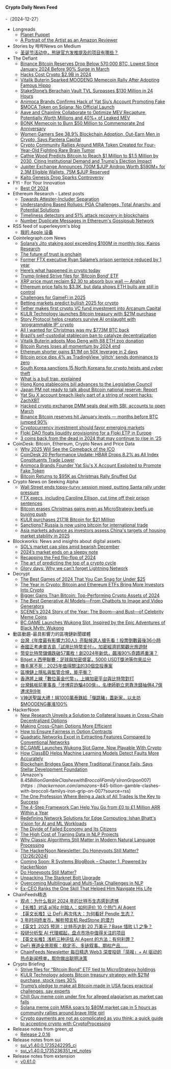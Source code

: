 #### Crypto Daily News Feed
-（2024-12-27）

- Longreads
  - [Planet Puppet](https://longreads.com/2024/12/26/planet-puppet/)
  - [A Portrait of the Artist as an Amazon Reviewer](https://longreads.com/2024/12/26/a-portrait-of-the-artist-as-an-amazon-reviewer/)
- Stories by 哔哔News on Medium
  - [圣诞节活动中，熊链官方发推提及的项目有哪些？](https://medium.com/@bitalkforu/%E5%9C%A3%E8%AF%9E%E8%8A%82%E6%B4%BB%E5%8A%A8%E4%B8%AD-%E7%86%8A%E9%93%BE%E5%AE%98%E6%96%B9%E5%8F%91%E6%8E%A8%E6%8F%90%E5%8F%8A%E7%9A%84%E9%A1%B9%E7%9B%AE%E6%9C%89%E5%93%AA%E4%BA%9B-37e70409ffac?source=rss-d81aafc2c47b------2)
- The Defiant
  - [Binance Bitcoin Reserves Drop Below 570,000 BTC, Lowest Since January 2024 Before 90% Surge in March](https://thedefiant.io/news/cefi/binance-bitcoin-reserves-drop-below-570000-btc-lowest-since-january-2024-before-b4951bfe)
  - [Hacks Cost Crypto $2.9B in 2024](https://thedefiant.io/news/hacks/hacks-cost-crypto-usd2-9b-in-2024)
  - [Vitalik Buterin Sparked MOODENG Memecoin Rally After Adopting Famous Hippo](https://thedefiant.io/news/markets/vitalik-buterin-sparked-moodeng-memecoin-rally-after-adopting-famous-hippo)
  - [StakeStone’s Berachain Vault TVL Surpasses $130 Million in 24 Hours](https://thedefiant.io/news/defi/stakestone-s-berachain-vault-tvl-surpasses-usd130-million-in-24-hours)
  - [Animoca Brands Confirms Hack of Yat Siu’s Account Promoting Fake $MOCA Token on Solana; No Official Launch](https://thedefiant.io/news/people/animoca-brands-confirms-hack-yat-sius-account-promoting-fake-moca-token-on-no-2e4f79ef)
  - [Aave and Chainlink Collaborate to Optimize MEV Recapture, Potentially Worth Millions and 40%+ of Leaked MEV](https://thedefiant.io/news/defi/aave-chainlink-collaborate-to-optimize-mev-recapture-potentially-worth-millions-c22962be)
  - [BONK Memecoin to Burn $50 Million to Commemorate 2nd Anniversary](https://thedefiant.io/news/markets/bonk-memecoin-to-burn-usd50-million-to-commemorate-2nd-anniversary)
  - [Women Gamers See 38.9% Blockchain Adoption, Out-Earn Men in Crypto, Says Pantera Capital](https://thedefiant.io/news/nfts-and-web3/women-gamers-see-38-9-blockchain-adoption-out-earn-men-crypto-says-pantera-d7913786)
  - [Crypto Community Rallies Around MIRA Token Created for Four-Year-Old Fighting Rare Brain Tumor](https://thedefiant.io/news/markets/crypto-community-rallies-around-mira-token-created-for-four-year-old-fighting-rare-brain-tumor)
  - [Cathie Wood Predicts Bitcoin to Reach $1 Million to $1.5 Million by 2030, Citing Institutional Demand and Trump's Election Impact](https://thedefiant.io/news/markets/cathie-wood-predicts-bitcoin-to-reach-1-million-to-1-5-million-2030-citing-trump-7aced853)
  - [Jupiter Exchange Announces 700M $JUP Airdrop Worth $590M+ for 2.3M Eligible Wallets, 75M $JUP Reserved](https://thedefiant.io/news/defi/jupiter-exchange-announces-700m-jup-airdrop-worth-590m-2-3m-eligible-wallets-75m-a67e73e2)
  - [Kaito Genesis Drop Sparks Controversy](https://thedefiant.io/news/nfts-and-web3/kaito-genesis-drop-sparks-controversy)
- FYI - For Your Innovation
  - [Best Of 2024](https://blubrry.com/fyi_podcast/140137288/best-of-2024/)
- Ethereum Research - Latest posts
  - [Towards Attester-Includer Separation](https://ethresear.ch/t/towards-attester-includer-separation/21306#post_4)
  - [Understanding Based Rollups: PGA Challenges, Total Anarchy, and Potential Solutions](https://ethresear.ch/t/understanding-based-rollups-pga-challenges-total-anarchy-and-potential-solutions/21320#post_3)
  - [Timeliness detectors and 51% attack recovery in blockchains](https://ethresear.ch/t/timeliness-detectors-and-51-attack-recovery-in-blockchains/6925#post_8)
  - [Number Duplicate Messages in Ethereum's Gossipsub Network](https://ethresear.ch/t/number-duplicate-messages-in-ethereums-gossipsub-network/19921#post_4)
- RSS feed of superleeyom's blog
  - [我的 Apple 设备](https://github.com/superleeyom/blog/issues/61)
- Cointelegraph.com News
  - [Solana’s Jito staking pool exceeding $100M in monthly tips: Kairos Research](https://cointelegraph.com/news/solana-jito-staking-pool-100m-per-month-in-tips-kairos-research?utm_source=rss_feed&utm_medium=rss&utm_campaign=rss_partner_inbound)
  - [The future of trust is onchain](https://cointelegraph.com/news/the-future-of-trust-is-onchain?utm_source=rss_feed&utm_medium=rss&utm_campaign=rss_partner_inbound)
  - [Former FTX executive Ryan Salame’s prison sentence reduced by 1 year](https://cointelegraph.com/news/former-ftx-exec-ryan-salame-prison-sentence-reduced-1-year?utm_source=rss_feed&utm_medium=rss&utm_campaign=rss_partner_inbound)
  - [Here’s what happened in crypto today](https://cointelegraph.com/news/what-happened-in-crypto-today?utm_source=rss_feed&utm_medium=rss&utm_campaign=rss_partner_inbound)
  - [Trump-linked Strive files for ‘Bitcoin Bond’ ETF](https://cointelegraph.com/news/trump-linked-strive-files-bitcoin-bond-etf?utm_source=rss_feed&utm_medium=rss&utm_campaign=rss_partner_inbound)
  - [XRP price must reclaim $2.30 to absorb buy wall — Analyst](https://cointelegraph.com/news/xrp-price-must-reclaim-2-30-to-absorb-buy-wall-analyst?utm_source=rss_feed&utm_medium=rss&utm_campaign=rss_partner_inbound)
  - [Ethereum price falls to $3.3K, but data shows ETH bulls are still in control](https://cointelegraph.com/news/ethereum-price-falls-to-3-3k-but-data-shows-eth-bulls-are-still-in-control?utm_source=rss_feed&utm_medium=rss&utm_campaign=rss_partner_inbound)
  - [Challenges for GameFi in 2025](https://cointelegraph.com/news/challenges-gamefi-2025?utm_source=rss_feed&utm_medium=rss&utm_campaign=rss_partner_inbound)
  - [Betting markets predict bullish 2025 for crypto](https://cointelegraph.com/news/betting-markets-predict-bullish-2025-crypto?utm_source=rss_feed&utm_medium=rss&utm_campaign=rss_partner_inbound)
  - [Tether makes first crypto VC fund investment into Arcanum Capital](https://cointelegraph.com/news/tether-makes-first-crypto-vc-investment-arcanum-capital?utm_source=rss_feed&utm_medium=rss&utm_campaign=rss_partner_inbound)
  - [KULR Technology launches Bitcoin treasury with $21M purchase](https://cointelegraph.com/news/kulr-technology-bitcoin-treasury-21-million-purchase?utm_source=rss_feed&utm_medium=rss&utm_campaign=rss_partner_inbound)
  - [Story Protocol helps creators survive AI onslaught with ‘programmable IP’ crypto](https://cointelegraph.com/magazine/story-protocol-helps-creators-survive-ai-onslaught-with-programmable-ip/?utm_source=rss_feed&utm_medium=rss&utm_campaign=rss_partner_inbound)
  - [All I wanted for Christmas was my $773M BTC back](https://cointelegraph.com/news/james-howells-christmas-773m-bitcoin-newport-landfill-lawsuit?utm_source=rss_feed&utm_medium=rss&utm_campaign=rss_partner_inbound)
  - [Brazil’s self-custodial stablecoin ban to catalyze decentralization](https://cointelegraph.com/news/brazil-stablecoin-ban-self-custody-impact?utm_source=rss_feed&utm_medium=rss&utm_campaign=rss_partner_inbound)
  - [Vitalik Buterin adopts Moo Deng with 88 ETH zoo donation](https://cointelegraph.com/news/vitalik-buterin-adopts-viral-pygmy-hippo-moo-deng?utm_source=rss_feed&utm_medium=rss&utm_campaign=rss_partner_inbound)
  - [Bitcoin Runes loses all momentum by 2024 end](https://cointelegraph.com/news/bitcoin-runes-decline-2024-transaction-share?utm_source=rss_feed&utm_medium=rss&utm_campaign=rss_partner_inbound)
  - [Ethereum shorter gains $1.1M on 50X leverage in 2 days](https://cointelegraph.com/news/crypto-trader-makes-1-1m-ether-short-leveraged-trade?utm_source=rss_feed&utm_medium=rss&utm_campaign=rss_partner_inbound)
  - [Bitcoin price dips 4% as TradingView &#039;glitch&#039; sends dominance to zero](https://cointelegraph.com/news/bitcoin-price-dips-4-tradingview-glitch-dominance?utm_source=rss_feed&utm_medium=rss&utm_campaign=rss_partner_inbound)
  - [South Korea sanctions 15 North Koreans for crypto heists and cyber theft](https://cointelegraph.com/news/south-korea-sanctions-15-north-koreans-crypto-heists-cyber-theft?utm_source=rss_feed&utm_medium=rss&utm_campaign=rss_partner_inbound)
  - [What is a bull trap, explained](https://cointelegraph.com/explained/what-is-a-bull-trap-and-how-to-identify-it?utm_source=rss_feed&utm_medium=rss&utm_campaign=rss_partner_inbound)
  - [Hong Kong stablecoins bill advances to the Legislative Council](https://cointelegraph.com/news/hong-kong-stablecoins-bill-regulation?utm_source=rss_feed&utm_medium=rss&utm_campaign=rss_partner_inbound)
  - [Japan PM not ready to talk about Bitcoin national reserve: Report](https://cointelegraph.com/news/japan-government-yet-to-express-views-bitcoin-reserve?utm_source=rss_feed&utm_medium=rss&utm_campaign=rss_partner_inbound)
  - [Yat Siu X account breach likely part of a string of recent hacks: ZachXBT](https://cointelegraph.com/news/yat-siu-x-hack-latest-in-hacking-spree-zachxbt?utm_source=rss_feed&utm_medium=rss&utm_campaign=rss_partner_inbound)
  - [Hacked crypto exchange DMM seals deal with SBI, accounts to open March](https://cointelegraph.com/news/dmm-transfer-deal-sbi-accounts-open-march?utm_source=rss_feed&utm_medium=rss&utm_campaign=rss_partner_inbound)
  - [Binance Bitcoin reserves hit January levels — months before BTC jumped 90%](https://cointelegraph.com/news/binance-bitcoin-reserve-plummet-what-that-means-for-btc-price-crypto-analyst?utm_source=rss_feed&utm_medium=rss&utm_campaign=rss_partner_inbound)
  - [Cryptocurrency investment should favor emerging markets](https://cointelegraph.com/news/crypto-investment-should-favor-emerging-markets-where-adoption-is-strongest?utm_source=rss_feed&utm_medium=rss&utm_campaign=rss_partner_inbound)
  - [Floki DAO floats liquidity provisioning for a Floki ETP in Europe](https://cointelegraph.com/news/floki-dao-floats-liquidity-provisioning-floki-etp?utm_source=rss_feed&utm_medium=rss&utm_campaign=rss_partner_inbound)
  - [3 coins back from the dead in 2024 that may continue to rise in ‘25](https://cointelegraph.com/news/3-crypto-came-back-from-dead-could-rise-2025?utm_source=rss_feed&utm_medium=rss&utm_campaign=rss_partner_inbound)
- CoinDesk: Bitcoin, Ethereum, Crypto News and Price Data
  - [Why 2025 Will See the Comeback of the ICO](https://www.coindesk.com/opinion/2024/12/26/why-2025-will-see-the-comeback-of-the-ico)
  - [CoinDesk 20 Performance Update: HBAR Drops 8.2% as All Index Constituents Trade Lower](https://www.coindesk.com/coindesk-indices/2024/12/26/coin-desk-20-performance-update-hbar-drops-8-2-as-all-index-constituents-trade-lower)
  - [Animoca Brands Founder Yat Siu's X Account Exploited to Promote Fake Token](https://www.coindesk.com/business/2024/12/26/animoca-brands-founder-yat-siu-s-x-account-exploited-to-promote-fake-token)
  - [Bitcoin Returns to $95K as Christmas Rally Snuffed Out](https://www.coindesk.com/markets/2024/12/26/bitcoin-returns-to-95-k-as-christmas-rally-snuffed-out)
- Crypto News on Seeking Alpha
  - [Wall Street ends topsy-turvy session mixed, putting Santa rally under pressure](https://seekingalpha.com/news/4391020-stock-market-news-today-nasdaq-sp500-dow-jones?utm_source=feed_news_crypto&utm_medium=referral&feed_item_type=news)
  - [FTX execs, including Caroline Ellison, cut time off their prison sentences](https://seekingalpha.com/news/4391019-ftx-execs-including-caroline-ellison-cut-time-off-their-prison-sentences?utm_source=feed_news_crypto&utm_medium=referral&feed_item_type=news)
  - [Bitcoin erases Christmas gains even as MicroStrategy beefs up buying push](https://seekingalpha.com/news/4390984-bitcoin-erases-christmas-gains-even-as-microstrategy-beefs-up-buying-push?utm_source=feed_news_crypto&utm_medium=referral&feed_item_type=news)
  - [KULR purchases 217.18 Bitcoin for $21 Million](https://seekingalpha.com/news/4390961-kulr-purchases-21718-bitcoin-for-21-million?utm_source=feed_news_crypto&utm_medium=referral&feed_item_type=news)
  - [Sanctions? Russia is now using bitcoin for international trade](https://seekingalpha.com/news/4390904-sanctions-russia-is-now-using-bitcoin-for-international-trade?utm_source=feed_news_crypto&utm_medium=referral&feed_item_type=news)
  - [Asia markets advance as investors assess China's targets of housing market stability in 2025](https://seekingalpha.com/news/4390897-asia-markets-advance-as-investors-assess-chinas-targets-of-housing-market-stability-in-2025?utm_source=feed_news_crypto&utm_medium=referral&feed_item_type=news)
- Blockworks: News and insights about digital assets.
  - [SOL’s market cap slips amid bearish December](https://blockworks.co/news/sol-bearish-december-market-cap)
  - [2024’s market ends on a sleepy note](https://blockworks.co/news/2024-eoy-sleepy-market-action)
  - [Recapping the Fed flip-flop of 2024](https://blockworks.co/news/fed-dovish-hawkish-2024-conduct)
  - [The art of predicting the top of a crypto cycle](https://blockworks.co/news/predicting-tops-of-crypto-cycles)
  - [Glory days: Why we can’t forget Lightning Network](https://blockworks.co/news/dont-forget-lightning-network-bitcoin)
- Decrypt
  - [The Best Games of 2024 That You Can Snag for Under $25](https://decrypt.co/297214/best-games-2024-under-25-dollars)
  - [The Year in Crypto: Bitcoin and Ethereum ETFs Bring More Investors Into Crypto](https://decrypt.co/298017/year-in-crypto-2024-bitcoin-ethereum-etfs)
  - [Bigger Gains Than Bitcoin: Top-Performing Crypto Assets of 2024](https://decrypt.co/298077/top-performing-crypto-assets-2024)
  - [The Best Generative AI Models—From Chatbots to Image and Video Generators](https://decrypt.co/294777/best-generative-ai-models)
  - [SCENE’s 2024 Story of the Year: The Boom—and Bust—of Celebrity Meme Coins](https://decrypt.co/298703/scene-2024-story-of-the-year-celebrity-meme-coins)
  - [BC.GAME Launches Wukong Slot, Inspired by the Epic Adventures of Black Myth: Wukong](https://decrypt.co/298994/bc-game-launches-wukong-slot-inspired-by-the-epic-adventures-of-black-myth-wukong)
- 動區動趨-最具影響力的區塊鏈新聞媒體
  - [台灣《年度最有影響力30人》亮點候選人搶先看！投票倒數最後36小時](https://www.blocktempo.com/a-sneak-peek-of-the-tempo-30-award-highlight-candidates/)
  - [泰國正考慮普吉島「試用比特幣支付」，加密經濟抓緊觀光旅遊財](https://www.blocktempo.com/thailand-mulls-bitcoin-pilot-in-phuket-to-boost-tourism/)
  - [幣安比特幣儲備跌破57萬枚！創2024年新低，飆漲90%奇蹟將重演？](https://www.blocktempo.com/binance-bitcoin-reserves-hit-january-levels/)
  - [Bitget x 西甲聯賽：足球與加密盛宴，5000 USDT獎池等你來瓜分](https://www.blocktempo.com/bitget-and-la-liga-collaborate-to-launch-football-and-crypto-feast/)
  - [擼毛黨不死：2025年值得關注的30個空投專案](https://www.blocktempo.com/30-airdrop-projects-worth-paying-attention-to/)
  - [區塊鏈上隱私與監管合規，能平衡？](https://www.blocktempo.com/balancing-on-chain-privacy-and-regulatory-compliance/)
  - [香港將上線「數位黃金代幣」，上線加密平台與比特幣對打](https://www.blocktempo.com/hong-kong-will-launch-digital-gold-token-on-crypto-platform/)
  - [台灣銘板前董事長「涉博弈詐騙400億」，名律師劉立恩靠洗錢抽佣4.7億遭求刑9年](https://www.blocktempo.com/taiwanese-lawyer-assists-gaming-group-in-money-laundering/)
  - [V神送聖誕大禮！捐1000萬泰銖給「彈跳豬」蓋新家，以太坊$MOODENG暴漲100%](https://www.blocktempo.com/vitalik-donates-10-million-thb-to-build-a-new-home-for-moodeng/)
- HackerNoon
  - [New Research Unveils a Solution to Collateral Issues in Cross-Chain Decentralized Options](https://hackernoon.com/new-research-unveils-a-solution-to-collateral-issues-in-cross-chain-decentralized-options?source=rss)
  - [Making Cross-Chain Options More Efficient](https://hackernoon.com/making-cross-chain-options-more-efficient?source=rss)
  - [How to Ensure Fairness in Option Contracts](https://hackernoon.com/how-to-ensure-fairness-in-option-contracts?source=rss)
  - [Quadratic Networks Excel in Extracting Features Compared to Conventional Networks](https://hackernoon.com/quadratic-networks-excel-in-extracting-features-compared-to-conventional-networks?source=rss)
  - [BC.GAME Launches Wukong Slot Game, Now Playable With Crypto](https://hackernoon.com/bcgame-launches-wukong-slot-game-now-playable-with-crypto?source=rss)
  - [How ClassBD Helps Machine Learning Models Detect Faults More Accurately](https://hackernoon.com/how-classbd-helps-machine-learning-models-detect-faults-more-accurately?source=rss)
  - [Blockchain Bridges Gaps Where Traditional Finance Fails, Says Stellar Development Foundation](https://hackernoon.com/blockchain-bridges-gaps-where-traditional-finance-fails-says-stellar-development-foundation?source=rss)
  - [Amazon's $8.45 Billion Gamble Clashes with Broccoli Family's Iron Grip on 007](https://hackernoon.com/amazons-$845-billion-gamble-clashes-with-broccoli-familys-iron-grip-on-007?source=rss)
  - [The One Profession Where Being a Jack of All Trades Is the Key to Success](https://hackernoon.com/the-one-profession-where-being-a-jack-of-all-trades-is-the-key-to-success?source=rss)
  - [The 4-Step Framework Can Help You Go from £0 to £1 Million ARR Within a Year](https://hackernoon.com/the-4-step-framework-can-help-you-go-from-pound0-to-pound1-million-arr-within-a-year?source=rss)
  - [Redefining Network Solutions for Edge Computing: Ishan Bhatt's Vision for AI and ML Workloads](https://hackernoon.com/redefining-network-solutions-for-edge-computing-ishan-bhatts-vision-for-ai-and-ml-workloads?source=rss)
  - [The Divide of Failed Economy and Its Citizens](https://hackernoon.com/the-divide-of-failed-economy-and-its-citizens?source=rss)
  - [The High Cost of Training Data in NLP Projects](https://hackernoon.com/the-high-cost-of-training-data-in-nlp-projects?source=rss)
  - [Why Classic Algorithms Still Matter in Modern Natural Language Processing](https://hackernoon.com/why-classic-algorithms-still-matter-in-modern-natural-language-processing?source=rss)
  - [The HackerNoon Newsletter: Do Honeypots Still Matter? (12/26/2024)](https://hackernoon.com/12-26-2024-newsletter?source=rss)
  - [Coming Soon: R Systems BlogBook – Chapter 1, Powered by HackerNoon](https://hackernoon.com/coming-soon-r-systems-blogbook-chapter-1-powered-by-hackernoon?source=rss)
  - [Do Honeypots Still Matter?](https://hackernoon.com/do-honeypots-still-matter?source=rss)
  - [Unpacking The Starknet Bolt Upgrade](https://hackernoon.com/unpacking-the-starknet-bolt-upgrade?source=rss)
  - [Overcoming Multilingual and Multi-Task Challenges in NLP](https://hackernoon.com/overcoming-multilingual-and-multi-task-challenges-in-nlp?source=rss)
  - [Ex-CEO Ranks the One Skill That Helped Him Navigate His Life](https://hackernoon.com/ex-ceo-ranks-the-one-skill-that-helped-him-navigate-his-life?source=rss)
- ChainFeeds精选
  - [观点：为什么我对 2024 年的比特币生态感到遗憾](https://www.chainfeeds.xyz/feed/detail/1ee5b121-6cd8-4ba5-8a11-0d31003a5c22)
  - [【长推】对话 ai16z 创始人：如何评价 10 个热门 AI Agent](https://www.chainfeeds.xyz/feed/detail/05c1ca7b-b764-4bf2-b1fa-d8d7c48f3d3d)
  - [【英文长推】让 DeFi 再次伟大：为何看好 Pendle 生态？](https://www.chainfeeds.xyz/feed/detail/b1a81bae-1dd6-4ed1-9d02-9e59a9797e51)
  - [3 年时间终发币，解析预言机 RedStone 的潜力](https://www.chainfeeds.xyz/feed/detail/5fd62fc9-7e8c-4385-8227-44efd6c96b94)
  - [【英文】2025 预测：比特币达到 20 万美元？Base 惜败 L1 之争？](https://www.chainfeeds.xyz/feed/detail/ec5ace1b-b6cc-4296-9bcf-fe8cf2ff31ae)
  - [投研分析型 AI 代理崛起，盘点市场中值得关注的项目](https://www.chainfeeds.xyz/feed/detail/e9d65e8d-4f09-4589-b3d6-38b89daecc65)
  - [【英文长推】浅析三种评估 AI Agent 的方法：有何利弊？](https://www.chainfeeds.xyz/feed/detail/ca8feada-bc76-4d60-9962-54dbcfc3a208)
  - [DeFi 赛道全景观察：稳定币、多链叙事、期权产品......](https://www.chainfeeds.xyz/feed/detail/863930de-e5a4-4978-ac7f-f0ce0deeabb0)
  - [ChainFeeds Newsletter 每日精选 Web3 深度投研「简报」+ AI 驱动的热点新闻榜单，帮你做出聪明决策](https://substack.chainfeeds.xyz/p/2025-ai-hyperliquid-vc)
- Crypto Briefing
  - [Strive files for “Bitcoin Bond” ETF tied to MicroStrategy holdings](https://cryptobriefing.com/bitcoin-bond-etf-targets-microstrategy/)
  - [KULR Technology adopts Bitcoin treasury strategy with $21M purchase, stock rises 30%](https://cryptobriefing.com/kulr-bitcoin-treasury-strategy/)
  - [Trump’s pledge to make all Bitcoin made in USA faces practical challenges, say experts](https://cryptobriefing.com/trump-american-bitcoin-production-challenges/)
  - [Chill Guy meme coin under fire for alleged plagiarism as market cap falls](https://cryptobriefing.com/chillguy-meme-coin-allegations/)
  - [Solana meme coin MIRA soars to $80M market cap in 5 hours as community rallies around brave little girl](https://cryptobriefing.com/mira-token-surge-community/)
  - [Crypto payments are not as complicated as you think: a quick guide to accepting crypto with CryptoProcessing](https://cryptobriefing.com/crypto-payment-simplicity-guide/)
- Release notes from green_qt
  - [Release 2.0.16](https://github.com/Blockstream/green_qt/releases/tag/release_2.0.16)
- Release notes from sui
  - [sui_v1.40.0_1735242295_ci](https://github.com/MystenLabs/sui/releases/tag/sui_v1.40.0_1735242295_ci)
  - [sui_v1.40.0_1735236351_rel_notes](https://github.com/MystenLabs/sui/releases/tag/sui_v1.40.0_1735236351_rel_notes)
- Release notes from extension
  - [v0.61.0](https://github.com/tahowallet/extension/releases/tag/v0.61.0)
